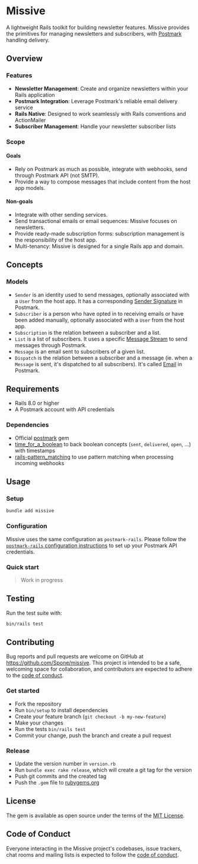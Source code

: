 # Missive

A lightweight Rails toolkit for building newsletter features. Missive provides the primitives for managing newsletters and subscribers, with [Postmark](https://postmarkapp.com/) handling delivery.

## Overview

### Features

- **Newsletter Management**: Create and organize newsletters within your Rails application
- **Postmark Integration**: Leverage Postmark's reliable email delivery service
- **Rails Native**: Designed to work seamlessly with Rails conventions and ActionMailer
- **Subscriber Management**: Handle your newsletter subscriber lists

### Scope

#### Goals

- Rely on Postmark as much as possible, integrate with webhooks, send through Postmark API (not SMTP).
- Provide a way to compose messages that include content from the host app models.

#### Non-goals

- Integrate with other sending services.
- Send transactional emails or email sequences: Missive focuses on newsletters.
- Provide ready-made subscription forms: subscription management is the responsibility of the host app.
- Multi-tenancy: Missive is designed for a single Rails app and domain.

## Concepts

### Models

- `Sender` is an identity used to send messages, optionally associated with a `User` from the host app. It has a corresponding [Sender Signature](https://postmarkapp.com/developer/api/signatures-api) in Postmark.
- `Subscriber` is a person who have opted in to receiving emails or have been added manually, optionally associated with a `User` from the host app.
- `Subscription` is the relation between a subscriber and a list.
- `List` is a list of subscribers. It uses a specific [Message Stream](https://postmarkapp.com/developer/api/message-streams-api) to send messages through Postmark.
- `Message` is an email sent to subscribers of a given list.
- `Dispatch` is the relation between a subscriber and a message (ie. when a `Message` is sent, it's dispatched to all subscribers). It's called [Email](https://postmarkapp.com/developer/api/email-api) in Postmark.

## Requirements

- Rails 8.0 or higher
- A Postmark account with API credentials

### Dependencies

- Official [postmark](https://github.com/activecampaign/postmark-gem) gem
- [time_for_a_boolean](https://github.com/calebhearth/time_for_a_boolean) to back boolean concepts (`sent`, `delivered`, `open`, ...) with timestamps
- [rails-pattern_matching](https://github.com/kddnewton/rails-pattern_matching) to use pattern matching when processing incoming webhooks

## Usage

### Setup

```bash
bundle add missive
```

### Configuration

Missive uses the same configuration as `postmark-rails`. Please follow the [`postmark-rails` configuration instructions](https://github.com/ActiveCampaign/postmark-rails?tab=readme-ov-file#installation) to set up your Postmark API credentials.

### Quick start

> Work in progress

## Testing

Run the test suite with:

```bash
bin/rails test
```

## Contributing

Bug reports and pull requests are welcome on GitHub at https://github.com/Spone/missive. This project is intended to be a safe, welcoming space for collaboration, and contributors are expected to adhere to the [code of conduct](https://github.com/Spone/missive/blob/main/CODE_OF_CONDUCT.md).

### Get started

- Fork the repository
- Run `bin/setup` to install dependencies
- Create your feature branch (`git checkout -b my-new-feature`)
- Make your changes
- Run the tests `bin/rails test`
- Commit your change, push the branch and create a pull request

### Release

- Update the version number in `version.rb`
- Run `bundle exec rake release`, which will create a git tag for the version
- Push git commits and the created tag
- Push the `.gem` file to [rubygems.org](https://rubygems.org)

## License

The gem is available as open source under the terms of the [MIT License](https://opensource.org/licenses/MIT).

## Code of Conduct

Everyone interacting in the Missive project's codebases, issue trackers, chat rooms and mailing lists is expected to follow the [code of conduct](https://github.com/Spone/missive/blob/main/CODE_OF_CONDUCT.md).
